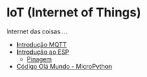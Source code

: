 # IoT (Internet of Things)  
Internet das coisas ... 

* [Introdução MQTT](mqtt.md)
* [Introdução ao ESP](introducao_esp.md)
  * [Pinagem](pinos_placas.md) 
* [Código Olá Mundo - MicroPython](hello_world_micropython.md)
